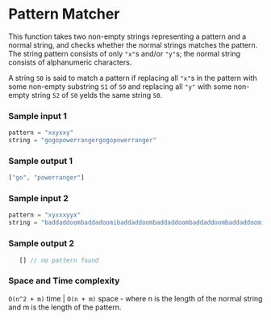 # Pattern Matcher

This function takes two non-empty strings representing a pattern and a normal string, and checks whether the normal strings matches the pattern.
The string pattern consists of only `"x"`s and/or `"y"`s; the normal string consists of alphanumeric characters.

A string `S0` is said to match a pattern if replacing all `"x"`s in the pattern with some non-empty substring `S1` of `S0` and replacing all `"y"` with some non-empty string `S2` of `S0` yelds the same string `S0`.

 ### Sample input 1
```javascript
pattern = "xxyxxy"
string = "gogopowerrangergogopowerranger"
```
 ### Sample output 1
 ```javascript
["go", "powerranger"]
 ```
 ### Sample input 2
```javascript
pattern = "xyxxxyyx"
string = "baddaddoombaddadoomibaddaddoombaddaddoombaddaddoombaddaddoomibaddaddoomibaddaddoom"
```
 ### Sample output 2
 ```javascript
    [] // no pattern found
 ```
 ### Space and Time complexity
 `O(n^2 + m)` time | `O(n + m)` space - where n is the length of the normal string and m is the length of the pattern.